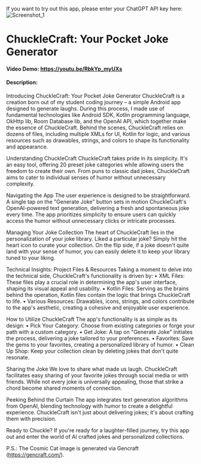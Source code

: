 If you want to try out this app, please enter your ChatGPT API key here:
![Screenshot_1](https://github.com/MariaShukshina/ChuckleCraft/assets/64134936/3706c5aa-9b2a-4349-bd45-277f9c0a03e3)

# ChuckleCraft: Your Pocket Joke Generator
#### Video Demo:  https://youtu.be/RbkYp_myUXs
#### Description:

Introducing ChuckleCraft: Your Pocket Joke Generator
ChuckleCraft is a creation born out of my student coding journey – a simple Android app designed to generate laughs. During this process, I made use of fundamental technologies like Android SDK, Kotlin programming language, OkHttp lib, Room Database lib, and the OpenAI API, which together make the essence of ChuckleCraft. Behind the scenes, ChuckleCraft relies on dozens of files, including multiple XMLs for UI, Kotlin for logic, and various resources such as drawables, strings, and colors to shape its functionality and appearance.

Understanding ChuckleCraft
ChuckleCraft takes pride in its simplicity. It's an easy tool, offering 20 preset joke categories while allowing users the freedom to create their own. From puns to classic dad jokes, ChuckleCraft aims to cater to individual senses of humor without unnecessary complexity.

Navigating the App
The user experience is designed to be straightforward. A single tap on the "Generate Joke" button sets in motion ChuckleCraft's OpenAI-powered text generation, delivering a fresh and spontaneous joke every time. The app prioritizes simplicity to ensure users can quickly access the humor without unnecessary clicks or intricate processes.

Managing Your Joke Collection
The heart of ChuckleCraft lies in the personalization of your joke library. Liked a particular joke? Simply hit the heart icon to curate your collection. On the flip side, if a joke doesn't quite land with your sense of humor, you can easily delete it to keep your library tuned to your liking.

Technical Insights: Project Files & Resources
Taking a moment to delve into the technical side, ChuckleCraft's functionality is driven by:
•	XML Files: These files play a crucial role in determining the app's user interface, shaping its visual appeal and usability.
•	Kotlin Files: Serving as the brains behind the operation, Kotlin files contain the logic that brings ChuckleCraft to life.
•	Various Resources: Drawables, icons, strings, and colors contribute to the app's aesthetic, creating a cohesive and enjoyable user experience.

How to Utilize ChuckleCraft
The app's functionality is as simple as its design:
•	Pick Your Category: Choose from existing categories or forge your path with a custom category.
•	Get Joke: A tap on "Generate Joke" initiates the process, delivering a joke tailored to your preferences.
•	Favorites: Save the gems to your favorites, creating a personalized library of humor.
•	Clean Up Shop: Keep your collection clean by deleting jokes that don't quite resonate.

Sharing the Joke
We love to share what made us laugh. ChuckleCraft facilitates easy sharing of your favorite jokes through social media or with friends. While not every joke is universally appealing, those that strike a chord become shared moments of connection.

Peeking Behind the Curtain
The app integrates text generation algorithms from OpenAI, blending technology with humor to create a delightful experience. ChuckleCraft isn't just about delivering jokes; it's about crafting them with precision.

Ready to Chuckle?
If you're ready for a laughter-filled journey, try this app out and enter the world of AI crafted jokes and personalized collections.

P.S.: The Cosmic Cat image is generated via Gencraft (https://gencraft.com/).

 

